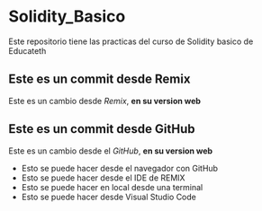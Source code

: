 # Solidity_Basico
Este repositorio tiene las practicas del curso de Solidity basico de Educateth

## Este es un commit desde Remix

Este es un cambio desde *Remix*, **en su version web**

## Este es un commit desde GitHub

Este es un cambio desde el *GitHub*, **en su version web**
* Esto se puede hacer desde el navegador con GitHub
* Esto se puede hacer desde el IDE de REMIX
* Esto se puede hacer en local desde una terminal
* Esto se puede hacer desde Visual Studio Code
